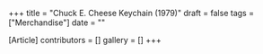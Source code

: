 +++
title = "Chuck E. Cheese Keychain (1979)"
draft = false
tags = ["Merchandise"]
date = ""

[Article]
contributors = []
gallery = []
+++